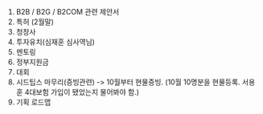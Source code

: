 1. B2B / B2G / B2COM 관련 제안서
2. 특허 (2월말)
3. 청창사
4. 투자유치(심재훈 심사역님)
5. 멘토링
6. 정부지원금
7. 대회
8. 시드팁스 마무리(증빙관련) -> 10월부터 현물증빙. (10월 10명분을 현물등록. 서용훈 4대보험 가입이 됐었는지 물어봐야 함.)
9. 기획 로드맵